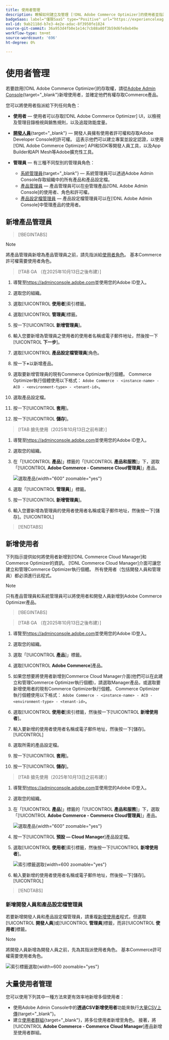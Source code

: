 ```yaml
---
title: 使用者管理
description: 瞭解如何建立及管理 [!DNL Adobe Commerce Optimizer]的使用者並指派使用者角色。
badgeSaas: label="僅限SaaS" type="Positive" url="https://experienceleague.adobe.com/en/docs/commerce/user-guides/product-solutions" tooltip="僅適用於Adobe Commerce as a Cloud Service和Adobe Commerce Optimizer專案(Adobe管理的SaaS基礎結構)。"
exl-id: 9ab2118d-b7e3-4e2e-adac-8f3950fe1824
source-git-commit: 36a953d4fb0e1e14c7cb88a80f3b59d6fe8eb49e
workflow-type: tm+mt
source-wordcount: '696'
ht-degree: 0%

---
```


# 使用者管理

若要啟用[!DNL Adobe Commerce Optimizer]的存取權，請從[Adobe Admin Console](https://adminconsole.adobe.com){target="_blank"}新增使用者，並確定他們有權存取Commerce產品。

您可以將使用者指派給下列任何角色：

- **使用者** — 使用者可以存取[!DNL Adobe Commerce Optimizer] UI，以檢視及管理目錄檢視與銷售規則，以及追蹤效能度量。

- [**開發人員**](https://helpx.adobe.com/enterprise/using/manage-developers.html#Adddevelopers){target="_blank"} — 開發人員擁有使用者許可權和存取Adobe Developer Console的許可權。 這表示他們可以建立專案並設定認證，以使用[!DNL Adobe Commerce Optimizer] API和SDK等開發人員工具，以及App Builder和API Mesh等Adobe擴充性工具。

- **管理員** — 有三種不同型別的管理員角色：
   - [系統管理員](https://helpx.adobe.com/enterprise/using/admin-roles.html){target="_blank"} — 系統管理員可以透過Adobe Admin Console存取組織中的所有產品和產品設定檔。
   - [產品管理員](#add-a-product-admin) — 產品管理員可以在[中](#add-users-and-admins)管理產品[!DNL Adobe Admin Console]的使用者、角色和許可權。
   - [產品設定檔管理員](#add-users-developers-and-product-profile-admins) — 產品設定檔管理員可以在[!DNL Adobe Admin Console]中管理產品的使用者。

## 新增產品管理員

>[!BEGINTABS]

>[!NOTE]
>
>將產品管理員新增為產品管理員之前，請先指派給[使用者角色](#add-users)。 基本Commerce許可權需要使用者角色。

>[!TAB GA （在2025年10月13日之後布建）]

1. 導覽至<https://adminconsole.adobe.com>並使用您的Adobe ID登入。

1. 選取您的組織。

1. 選取&#x200B;[!UICONTROL **使用者**]&#x200B;索引標籤。

1. 選取&#x200B;[!UICONTROL **管理員**]&#x200B;標籤。

1. 按一下&#x200B;[!UICONTROL **新增管理員**]。

1. 輸入您要新增為管理員之使用者的使用者名稱或電子郵件地址，然後按一下&#x200B;[!UICONTROL **下一步**]。

1. 選取&#x200B;[!UICONTROL **產品設定檔管理員**]&#x200B;角色。

1. 按一下&#x200B;**+**&#x200B;以新增產品。

1. 選取要新增管理員的現有Commerce Optimizer執行個體。 Commerce Optimizer執行個體使用以下格式： `Adobe Commerce - <instance-name> - ACO - <environment-type> - <tenant-id>`。

1. 選取產品設定檔。

1. 按一下&#x200B;[!UICONTROL **套用**]。

1. 按一下&#x200B;[!UICONTROL **儲存**]。

>[!TAB 搶先使用（2025年10月13日之前布建）]

1. 導覽至<https://adminconsole.adobe.com>並使用您的Adobe ID登入。

1. 選取您的組織。

1. 在「[!UICONTROL **產品**]」標籤的「[!UICONTROL **產品和服務**]」下，選取「[!UICONTROL **Adobe Commerce - Commerce Cloud管理員**]」產品。

   ![選取產品](/help/cloud-service/assets/backend.png){width="600" zoomable="yes"}

1. 選取「[!UICONTROL **管理員**]」標籤。

1. 按一下&#x200B;[!UICONTROL **新增管理員**]。

1. 輸入您要新增為管理員的使用者使用者名稱或電子郵件地址，然後按一下[儲存]。[!UICONTROL **&#x200B;**]

>[!ENDTABS]

## 新增使用者

下列指示提供如何將使用者新增到[!DNL Commerce Cloud Manager]和Commerce Optimizer的資訊。 [!DNL Commerce Cloud Manager]介面可讓您建立和管理Commerce Optimizer執行個體。 所有使用者（包括開發人員和管理員）都必須進行此程式。

>[!NOTE]
>
>只有產品管理員和系統管理員可以將使用者和開發人員新增到Adobe Commerce Optimizer產品。

>[!BEGINTABS]

>[!TAB GA （在2025年10月13日之後布建）]

1. 導覽至<https://adminconsole.adobe.com>並使用您的Adobe ID登入。

1. 選取您的組織。

1. 選取「[!UICONTROL **產品**]」標籤。

1. 選取&#x200B;[!UICONTROL **Adobe Commerce**]&#x200B;產品。

1. 如果您想要將使用者新增到Commerce Cloud Manager介面(他們可以在此建立和管理Commerce Optimizer執行個體)，請選取Manager產品，或選取要新增使用者的現有Commerce Optimizer執行個體。 Commerce Optimizer執行個體使用以下格式： `Adobe Commerce - <instance-name> - ACO - <environment-type> - <tenant-id>`。

1. 選取&#x200B;[!UICONTROL **使用者**]&#x200B;索引標籤，然後按一下&#x200B;[!UICONTROL **新增使用者**]。

1. 輸入要新增的使用者使用者名稱或電子郵件地址，然後按一下[儲存]。[!UICONTROL **&#x200B;**]

1. 選取所需的產品設定檔。

1. 按一下&#x200B;[!UICONTROL **套用**]。

1. 按一下&#x200B;[!UICONTROL **儲存**]。

>[!TAB 搶先使用（2025年10月13日之前布建）]

1. 導覽至<https://adminconsole.adobe.com>並使用您的Adobe ID登入。

1. 選取您的組織。

1. 在「[!UICONTROL **產品**]」標籤的「[!UICONTROL **產品和服務**]」下，選取「[!UICONTROL **Adobe Commerce - Commerce Cloud管理員**]」產品。

   ![選取產品](/help/cloud-service//assets/backend.png){width="600" zoomable="yes"}

1. 按一下&#x200B;[!UICONTROL **預設 — Cloud Manager**]&#x200B;產品設定檔。

1. 選取&#x200B;[!UICONTROL **使用者**]&#x200B;索引標籤，然後按一下&#x200B;[!UICONTROL **新增使用者**]。

   ![索引標籤選取](/help/cloud-service/assets/tab-select.png){width=600 zoomable="yes"}

1. 輸入要新增的使用者使用者名稱或電子郵件地址，然後按一下[儲存]。[!UICONTROL **&#x200B;**]

>[!ENDTABS]

### 新增開發人員和產品設定檔管理員

若要新增開發人員和產品設定檔管理員，請重複[新增使用者](#add-users)程式，但選取&#x200B;[!UICONTROL **開發人員**]&#x200B;或&#x200B;[!UICONTROL **管理員**]&#x200B;標籤，而非&#x200B;[!UICONTROL **使用者**]&#x200B;標籤。

>[!NOTE]
>
>將開發人員新增為開發人員之前，先為其指派使用者角色。 基本Commerce許可權需要使用者角色。

![索引標籤選取](/help//cloud-service/assets/tab-select.png){width=600 zoomable="yes"}

## 大量使用者管理

您可以使用下列其中一種方法來更有效率地新增多個使用者：

- 使用Adobe Admin Console中的&#x200B;**透過CSV新增使用者**&#x200B;功能來執行[大量CSV上傳](https://helpx.adobe.com/enterprise/using/bulk-upload-users.html){target="_blank"}。
- 建立[使用者群組](https://helpx.adobe.com/enterprise/using/user-groups.html){target="_blank"}，將多位使用者新增至角色。 接著，將&#x200B;[!UICONTROL **Adobe Commerce - Commerce Cloud Manager**]&#x200B;產品新增至使用者群組。

